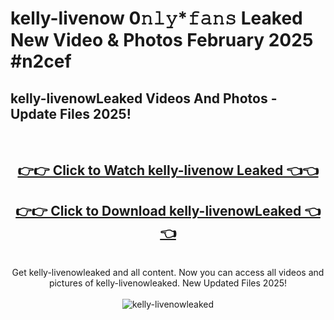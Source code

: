 # kelly-livenow 0𝚗𝚕𝚢*𝚏𝚊𝚗𝚜 Leaked New Video & Photos February 2025 #n2cef

<h2>kelly-livenowLeaked Videos And Photos - Update Files 2025!</h2>
<br>
<div align="center">
<h2><a href="https://mediaupload.pro?title=kelly-livenow&ref=11F" rel="nofollow">👉👉 Click to Watch kelly-livenow Leaked 👈👈</a></h2>
<h2><a href="https://mediaupload.pro?title=kelly-livenow&ref=11F" rel="nofollow">👉👉 Click to Download kelly-livenowLeaked 👈👈</a></h2>
<br>
Get kelly-livenowleaked and all content. Now you can access all videos and pictures of kelly-livenowleaked. New Updated Files 2025!
<br>
<br>
<a href="https://mediaupload.pro?title=kelly-livenow&ref=11F" rel="nofollow" data-target="animated-image.originalLink"><img src="https://i.ibb.co/Gkj2r4b/banner.png" alt="kelly-livenowleaked" style="max-width: 100%; display: inline-block;" data-target="animated-image.originalImage"></a>
</div>
<br>

